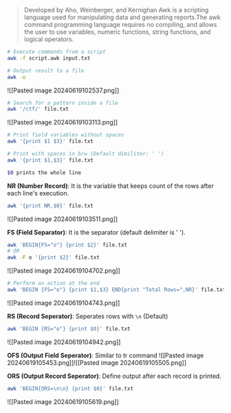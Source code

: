 > Developed by Aho, Weinberger, and Kernighan
> Awk is a scripting language used for manipulating data and generating reports.The awk command programming language requires no compiling, and allows the user to use variables, numeric functions, string functions, and logical operators.

```sh
# Execute commands from a script
awk -f script.awk input.txt

# Output result to a file
awk -o
```

![[Pasted image 20240619102537.png]]

```sh
# Search for a pattern inside a file
awk '/ctf/' file.txt
```
![[Pasted image 20240619103113.png]]

```sh
# Print field variables without spaces
awk '{print $1 $3}' file.txt

# Print with spaces in b/w (Default dimiliter: ' ')
awk '{print $1,$3}' file.txt

$0 prints the whole line
```

**NR (Number Record)**:  It is the variable that keeps count of the rows after each line's execution.
```sh
awk '{print NR,$0}' file.txt
```
![[Pasted image 20240619103511.png]]

**FS (Field Separator)**: It is the separator (default delimiter is ' ').
```sh
awk 'BEGIN{FS="o"} {print $2}' file.txt
# OR
awk -F o '{print $2}' file.txt
```

![[Pasted image 20240619104702.png]]

```sh
# Perform an action at the end
awk 'BEGIN {FS="o"} {print $1,$3} END{print "Total Rows=",NR}' file.txt
```
![[Pasted image 20240619104743.png]]

**RS (Record Seperator)**: Seperates rows with `\n` (Default)
```sh
awk 'BEGIN {RS="o"} {print $0}' file.txt
```
![[Pasted image 20240619104942.png]]

**OFS (Output Field Seperator)**: Similar to tr command
![[Pasted image 20240619105453.png]]![[Pasted image 20240619105505.png]]

**ORS (Output Record Seperator)**: Define output after each record is printed.
```sh
awk 'BEGIN{ORS=\n\n} {print $0}' file.txt
```
![[Pasted image 20240619105619.png]]